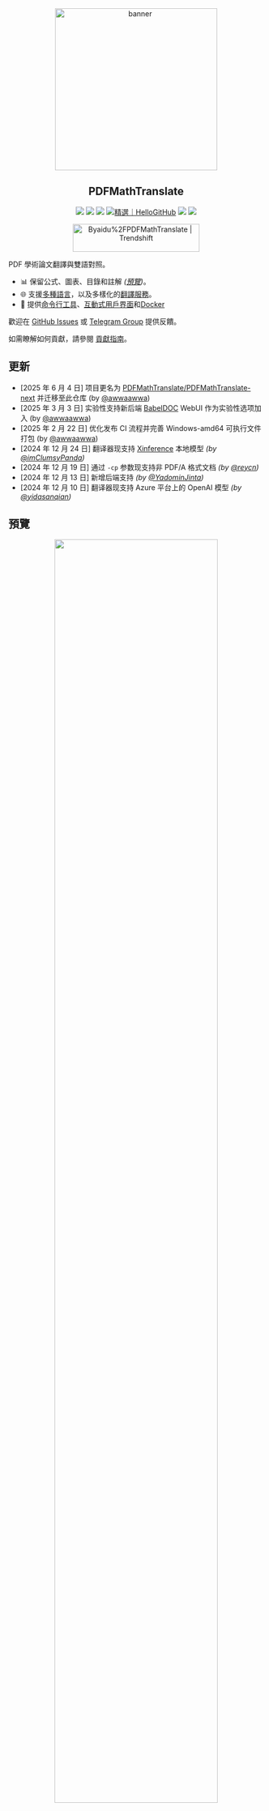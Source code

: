 <div align="center">

<img src="./docs/images/banner.png" width="320px"  alt="banner"/>

<h2 id="標題">PDFMathTranslate</h2>

<p>
  <!-- PyPI -->
  <a href="https://pypi.org/project/pdf2zh-next/">
    <img src="https://img.shields.io/pypi/v/pdf2zh-next"></a>
  <a href="https://pepy.tech/projects/pdf2zh-next">
    <img src="https://static.pepy.tech/badge/pdf2zh-next"></a>
  <a href="https://hub.docker.com/repository/docker/awwaawwa/pdfmathtranslate-next/tags">
    <img src="https://img.shields.io/docker/pulls/awwaawwa/pdfmathtranslate-next"></a>
  <a href="https://hellogithub.com/repository/8ec2cfd3ef744762bf531232fa32bc47" target="_blank"><img src="https://api.hellogithub.com/v1/widgets/recommend.svg?rid=8ec2cfd3ef744762bf531232fa32bc47&claim_uid=JQ0yfeBNjaTuqDU&theme=small" alt="精選｜HelloGitHub" /></a>
  <!-- <a href="https://gitcode.com/PDFMathTranslate/PDFMathTranslate-next/overview">
    <img src="https://gitcode.com/PDFMathTranslate/PDFMathTranslate-next/star/badge.svg"></a> -->
  <!-- <a href="https://huggingface.co/spaces/reycn/PDFMathTranslate-Docker">
    <img src="https://img.shields.io/badge/%F0%9F%A4%97-Online%20Demo-FF9E0D"></a> -->
  <!-- <a href="https://www.modelscope.cn/studios/AI-ModelScope/PDFMathTranslate"> -->
    <!-- <img src="https://img.shields.io/badge/ModelScope-Demo-blue"></a> -->
  <!-- <a href="https://github.com/PDFMathTranslate/PDFMathTranslate-next/pulls">
    <img src="https://img.shields.io/badge/contributions-welcome-green"></a> -->
  <a href="https://t.me/+Z9_SgnxmsmA5NzBl">
    <img src="https://img.shields.io/badge/Telegram-2CA5E0?style=flat-squeare&logo=telegram&logoColor=white"></a>
  <!-- License -->
  <a href="./LICENSE">
    <img src="https://img.shields.io/github/license/PDFMathTranslate/PDFMathTranslate-next"></a>
</p>

<a href="https://trendshift.io/repositories/12424" target="_blank"><img src="https://trendshift.io/api/badge/repositories/12424" alt="Byaidu%2FPDFMathTranslate | Trendshift" style="width: 250px; height: 55px;" width="250" height="55"/></a>

</div>

PDF 學術論文翻譯與雙語對照。

- 📊 保留公式、圖表、目錄和註解 _([預覽](#預覽))_。
- 🌐 支援[多種語言](https://pdf2zh-next.com/supported_languages.html)，以及多樣化的[翻譯服務](https://pdf2zh-next.com/advanced/Documentation-of-Translation-Services.html)。
- 🤖 提供[命令行工具](https://pdf2zh-next.com/getting-started/USAGE_commandline.html)、[互動式用戶界面](https://pdf2zh-next.com/getting-started/USAGE_webui.html)和[Docker](https://pdf2zh-next.com/getting-started/INSTALLATION_docker.html)

歡迎在 [GitHub Issues](https://github.com/PDFMathTranslate/PDFMathTranslate-next/issues) 或 [Telegram Group](https://t.me/+Z9_SgnxmsmA5NzBl) 提供反饋。

如需瞭解如何貢獻，請參閱 [貢獻指南](https://pdf2zh-next.com/community/Contribution-Guide.html)。

<h2 id="更新">更新</h2>

- [2025 年 6 月 4 日] 项目更名为 [PDFMathTranslate/PDFMathTranslate-next](https://github.com/PDFMathTranslate/PDFMathTranslate-next) 并迁移至此仓库 (by [@awwaawwa](https://github.com/awwaawwa))
- [2025 年 3 月 3 日] 实验性支持新后端 [BabelDOC](https://github.com/funstory-ai/BabelDOC) WebUI 作为实验性选项加入 (by [@awwaawwa](https://github.com/awwaawwa))
- [2025 年 2 月 22 日] 优化发布 CI 流程并完善 Windows-amd64 可执行文件打包 (by [@awwaawwa](https://github.com/awwaawwa))
- [2024 年 12 月 24 日] 翻译器现支持 [Xinference](https://github.com/xorbitsai/inference) 本地模型 _(by [@imClumsyPanda](https://github.com/imClumsyPanda))_
- [2024 年 12 月 19 日] 通过 `-cp` 参数现支持非 PDF/A 格式文档 _(by [@reycn](https://github.com/reycn))_
- [2024 年 12 月 13 日] 新增后端支持 _(by [@YadominJinta](https://github.com/YadominJinta))_
- [2024 年 12 月 10 日] 翻译器现支持 Azure 平台上的 OpenAI 模型 _(by [@yidasanqian](https://github.com/yidasanqian))_

<h2 id="預覽">預覽</h2>

<div align="center">
<!-- <img src="./docs/images/preview.gif" width="80%"  alt="preview"/> -->
<img src="https://s.immersivetranslate.com/assets/r2-uploads/images/babeldoc-preview.png" width="80%"/>
</div>

<h2 id="demo">線上服務 🌟</h2>

> [!NOTE]
>
> pdf2zh 2.0 目前未提供線上示範

您可以使用以下任一演示來試用我們的應用程式：

- [v1.x 公共免費服務](https://pdf2zh.com/) 無需安裝即可在線使用 _(推薦)_。
- [Immersive Translate - BabelDOC](https://app.immersivetranslate.com/babel-doc/) 每月 1000 頁免費額度 _(推薦)_
<!-- - [Demo hosted on HuggingFace](https://huggingface.co/spaces/reycn/PDFMathTranslate-Docker)
- [Demo hosted on ModelScope](https://www.modelscope.cn/studios/AI-ModelScope/PDFMathTranslate) without installation. -->

請注意，演示環境的計算資源有限，請避免濫用。

<h2 id="install">安裝與使用</h2>

### 如何安裝

1. [**Windows EXE**](https://pdf2zh-next.com/getting-started/INSTALLATION_winexe.html) <small>推薦用於 Windows</small>
2. [**Docker**](https://pdf2zh-next.com/getting-started/INSTALLATION_docker.html) <small>推薦用於 Linux</small>
3. [**uv** (a Python package manager)](https://pdf2zh-next.com/getting-started/INSTALLATION_uv.html) <small>推薦用於 macOS</small>

---

### 如何使用

1. [使用 **WebUI**](https://pdf2zh-next.com/getting-started/USAGE_webui.html)
2. [使用 **Zotero 插件**](https://github.com/guaguastandup/zotero-pdf2zh) (第三方程式)
3. [使用 **命令行**](https://pdf2zh-next.com/getting-started/USAGE_commandline.html)

針對不同的使用情境，我們提供了多種方式來使用我們的程式。更多資訊請參閱[此頁面](./getting-started/getting-started.md)。

<h2 id="usage">高級選項</h2>

如需詳細說明，請參閱我們的[高級使用](https://pdf2zh-next.com/advanced/advanced.html)文件，以獲取每個選項的完整列表。

<h2 id="downstream">二次開發 (APIs)</h2>

> [!NOTE]
>
> 目前尚未提供相關文檔。後續將會補充，請耐心等待。


<!-- For downstream applications, please refer to our document about [API Details](./docs/APIS.md) for futher information about:

- [Python API](./docs/APIS.md#api-python), how to use the program in other Python programs
- [HTTP API](./docs/APIS.md#api-http), how to communicate with a server with the program installed -->

<h2 id="語言代碼">Language Code</h2>

如果你不知道該使用什麼代碼來翻譯到你需要的語言，請查閱[這份文檔](https://pdf2zh-next.com/advanced/Language-Codes.html)

<!-- 
<h2 id="todo">TODOs</h2>

- [ ] Parse layout with DocLayNet based models, [PaddleX](https://github.com/PaddlePaddle/PaddleX/blob/17cc27ac3842e7880ca4aad92358d3ef8555429a/paddlex/repo_apis/PaddleDetection_api/object_det/official_categories.py#L81), [PaperMage](https://github.com/allenai/papermage/blob/9cd4bb48cbedab45d0f7a455711438f1632abebe/README.md?plain=1#L102), [SAM2](https://github.com/facebookresearch/sam2)

- [ ] Fix page rotation, table of contents, format of lists

- [ ] Fix pixel formula in old papers

- [ ] Async retry except KeyboardInterrupt

- [ ] Knuth–Plass algorithm for western languages

- [ ] Support non-PDF/A files

- [ ] Plugins of [Zotero](https://github.com/zotero/zotero) and [Obsidian](https://github.com/obsidianmd/obsidian-releases) -->

<h2 id="致謝">致謝</h2>

- [Immersive Translation](https://immersivetranslate.com) 為本專案的活躍貢獻者提供每月 Pro 會員兌換碼，詳見：[CONTRIBUTOR_REWARD.md](https://github.com/funstory-ai/BabelDOC/blob/main/docs/CONTRIBUTOR_REWARD.md)

- [SiliconFlow](https://siliconflow.cn) 為本專案提供基於大語言模型 (LLMs) 的免費翻譯服務。

- 1.x 版本：[Byaidu/PDFMathTranslate](https://github.com/Byaidu/PDFMathTranslate)


- 後端：[BabelDOC](https://github.com/funstory-ai/BabelDOC)

- PDF 函式庫：[PyMuPDF](https://github.com/pymupdf/PyMuPDF)

- PDF 解析：[Pdfminer.six](https://github.com/pdfminer/pdfminer.six)

- PDF 預覽：[Gradio PDF](https://github.com/freddyaboulton/gradio-pdf)

- 版面解析：[DocLayout-YOLO](https://github.com/opendatalab/DocLayout-YOLO)

- PDF 標準：[PDF Explained](https://zxyle.github.io/PDF-Explained/), [PDF Cheat Sheets](https://pdfa.org/resource/pdf-cheat-sheets/)

- 多語言字型：參見 [BabelDOC-Assets](https://github.com/funstory-ai/BabelDOC-Assets)

- [Asynchronize](https://github.com/multimeric/Asynchronize/tree/master?tab=readme-ov-file)

- [Rich logging with multiprocessing](https://github.com/SebastianGrans/Rich-multiprocess-logging/tree/main)

- 使用 Weblate 實現文檔國際化：[Weblate](https://weblate.org/)

<h2 id="conduct">提交代碼前</h2>

我們歡迎貢獻者積極參與，讓 pdf2zh 變得更好。在您準備提交代碼之前，請參考我們的[行為準則](https://pdf2zh-next.com/community/CODE_OF_CONDUCT.html)和[貢獻指南](https://pdf2zh-next.com/community/Contribution-Guide.html)。

<h2 id="contrib">貢獻者</h2>

<a href="https://github.com/PDFMathTranslate/PDFMathTranslate-next/graphs/contributors">
  <img src="https://opencollective.com/PDFMathTranslate/contributors.svg?width=890&button=false" />
</a>

![Alt](https://repobeats.axiom.co/api/embed/45529651750579e099960950f757449a410477ad.svg "Repobeats analytics image")

<h2 id="star_hist">星標歷史</h2>

<a href="https://star-history.com/#PDFMathTranslate/PDFMathTranslate-next&Date">
 <picture>
   <source media="(prefers-color-scheme: dark)" srcset="https://api.star-history.com/svg?repos=PDFMathTranslate/PDFMathTranslate-next&type=Date&theme=dark" />
   <source media="(prefers-color-scheme: light)" srcset="https://api.star-history.com/svg?repos=PDFMathTranslate/PDFMathTranslate-next&type=Date" />
   <img alt="Star History Chart" src="https://api.star-history.com/svg?repos=PDFMathTranslate/PDFMathTranslate-next&type=Date"/>
 </picture>
</a>

<div align="right"> 
<h6><small>Some content on this page has been translated by GPT and may contain errors.</small></h6>